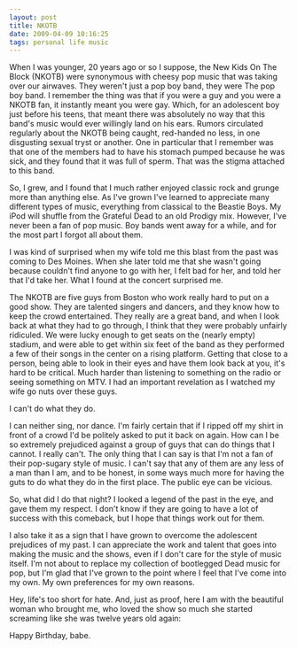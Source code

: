 ```yaml
---
layout: post
title: NKOTB
date: 2009-04-09 10:16:25
tags: personal life music
---
```


When I was younger, 20 years ago or so I suppose, the New Kids On The Block
(NKOTB) were synonymous with cheesy pop music that was taking over our
airwaves. They weren't just a pop boy band, they were The pop boy band. I
remember the thing was that if you were a guy and you were a NKOTB fan, it
instantly meant you were gay. Which, for an adolescent boy just before his
teens, that meant there was absolutely no way that this band's music would
ever willingly land on his ears. Rumors circulated regularly about the NKOTB
being caught, red-handed no less, in one disgusting sexual tryst or another.
One in particular that I remember was that one of the members had to have his
stomach pumped because he was sick, and they found that it was full of sperm.
That was the stigma attached to this band.

So, I grew, and I found that I much rather enjoyed classic rock and grunge
more than anything else. As I've grown I've learned to appreciate many
different types of music, everything from classical to the Beastie Boys. My
iPod will shuffle from the Grateful Dead to an old Prodigy mix. However, I've
never been a fan of pop music. Boy bands went away for a while, and for the
most part I forgot all about them.

I was kind of surprised when my wife told me this blast from the past was
coming to Des Moines. When she later told me that she wasn't going because
couldn't find anyone to go with her, I felt bad for her, and told her that I'd
take her. What I found at the concert surprised me.

The NKOTB are five guys from Boston who work really hard to put on a good
show. They are talented singers and dancers, and they know how to keep the
crowd entertained. They really are a great band, and when I look back at what
they had to go through, I think that they were probably unfairly ridiculed. We
were lucky enough to get seats on the (nearly empty) stadium, and were able to
get within six feet of the band as they performed a few of their songs in the
center on a rising platform. Getting that close to a person, being able to
look in their eyes and have them look back at you, it's hard to be critical.
Much harder than listening to something on the radio or seeing something on
MTV. I had an important revelation as I watched my wife go nuts over these
guys.

I can't do what they do.

I can neither sing, nor dance. I'm fairly certain that if I ripped off my
shirt in front of a crowd I'd be politely asked to put it back on again. How
can I be so extremely prejudiced against a group of guys that can do things
that I cannot. I really can't. The only thing that I can say is that I'm not a
fan of their pop-sugary style of music. I can't say that any of them are any
less of a man than I am, and to be honest, in some ways much more for having
the guts to do what they do in the first place. The public eye can be vicious.

So, what did I do that night? I looked a legend of the past in the eye, and
gave them my respect. I don't know if they are going to have a lot of success
with this comeback, but I hope that things work out for them.

I also take it as a sign that I have grown to overcome the adolescent
prejudices of my past. I can appreciate the work and talent that goes into
making the music and the shows, even if I don't care for the style of music
itself. I'm not about to replace my collection of bootlegged Dead music for
pop, but I'm glad that I've grown to the point where I feel that I've come
into my own. My own preferences for my own reasons.

Hey, life's too short for hate. And, just as proof, here I am with the
beautiful woman who brought me, who loved the show so much she started
screaming like she was twelve years old again:

Happy Birthday, babe.


